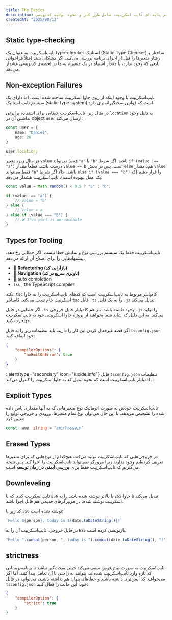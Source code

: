 ```yaml
---
title: The Basics
description: مفاهیم پایه ای تایپ‌ اسکریپت، شامل طرز کار و نحوه اولیه کدنویسی
createdAt: "2025/08/13"
---
```


## Static type-checking

تایپ‌اسکریپت به عنوان یک type-checker استاتیک (Static Type Checker) ساختار و رفتار متغیرها را قبل از اجرای برنامه بررسی می‌کند. اگر مشکلی ببیند (مثلاً فراخوانی تابعی که وجود ندارد، یا مقدار اشتباه در یک متغیر)، به ما در لحظه‌ی کدنویسی هشدار می‌دهد.

## Non-exception Failures

تایپ‌اسکریپت با وجود اینکه از روی جاوا اسکریپت ساخته شده است، اما دارای یک سیستم تایپ استاتیک (static type system) است که قوانین سختگیرانه‌تری دارد.

در مثال زیر، تایپ‌اسکریپت خطایی برای استفاده پراپرتی `location` به دلیل وجود نداشتن آن در object `user` ارسال می‌کند:

```typescript
const user = {
    name: "Daniel",
    age: 26
}

user.location;
```

در مثال زیر، متغیر `value` فقط می‌تواند `"a"` یا `"b"` باشد. اگر شرط `if (value !== "a")` درست باشد، قطعاً مقدار `value == b` است. پس در بخش `else` هم، مقدار `value` فقط می‌تواند `"a"` باشد. حالا اگر شرط `else if (value === "b")` را قرار دهیم (که یک عمل بیهوده است)، تایپ‌اسکریپت هشدار می‌دهد:

```typescript
const value = Math.random() < 0.5 ? "a" : "b";

if (value !== "a") {
    // value = "b"
} else {
    // value = a 
} else if (value === "b") {
    // ❌ This part is unreachable
}
```

## Types for Tooling

تایپ‌اسکریپت فقط یک سیستم بررسی نوع و نمایش خطا نیست. اگر خطایی رخ دهد، پیشنهادهایی را برای اصلاح آن ارائه می‌دهد.

* 🔄 **Refactoring (بازآرایی کد)**
* 🧭 **Navigation (ناوبری سریع در کد)**
* 🧰 auto completion
* `tsc` , the TypeScript compiler

نکته: `tsc` کامپایلر مربوط به تایپ‌اسکریپت است که کدهای تایپ‌اسکریپت را به جاوا اسکریپت خام تبدیل می‌کند. کامپایلر `tsc` فایل `.ts` را به یک فایل `.js` تبدیل می‌کند.

اگر خطایی در فایل `.ts` وجود داشته باشد، باز هم کامپایلر فایل خروجی `.js` را تولید می‌کند. به این دلیل که شاید شما بخواهید از پروژه جاوا اسکریپتی خود به تایپ‌اسکریپت مهاجرت کنید.

اگر قصد غیرفعال کردن این کار را دارید، باید تنظیمات زیر را به فایل `tsconfig.json` خود اضافه کنید:

```json
{
    "compilerOptions": {
        "noEmitOnError": true
    }
}
```

::alert{type="secondary" icon="lucide:info"}
  فایل `tsconfig.json` تنظیمات کامپایلر تایپ‌اسکریپت است که نحوه تبدیل کد به جاوا اسکریپت را کنترل می‌کند.
::

## Explicit Types

تایپ‌اسکریپت خودش به صورت اتوماتیک نوع متغیرهایی که به آنها مقداری پاس داده شده را تشخیص می‌دهد، با این حال می‌توان نوع تمام متغیرها، ورودی و خروجی توابع را تعیین کرد:

```typescript
const name: string = "amirhossein"
```

## Erased Types

در خروجی‌هایی که تایپ‌اسکریپت تولید می‌کند، هیچ‌کدام از نوع‌هایی که برای متغیرها تعریف کرده‌ایم وجود ندارند زیرا مرورگر نمی‌تواند تایپ‌اسکریپت را اجرا کند. پس نتیجه می‌گیریم که تایپ‌اسکریپت فقط برای **بررسی ایمنی در زمان توسعه** است.

## Downleveling

تایپ‌اسکریپت کدی که با `ES6` یا بالاتر نوشته شده باشد را به `ES5` تبدیل می‌کند تا جاوا اسکریپت نوشته شده، در مرورگرهای قدیمی هم قابل اجرا باشد.

کد زیر با `ES6` نوشته شده است:

```typescript
`Hello ${person}, today is ${date.toDateString()}!`
```

در فایل خروجی، تایپ‌اسکریپت آن را به `ES5` بازنویسی کرده است:

```javascript
"Hello ".concat(person, ", today is ").concat(date.toDateString(), "!");
```

## strictness

تایپ‌اسکریپت به صورت پیش‌فرض سعی می‌کند خیلی سخت‌گیر نباشد تا برنامه‌نویسانی که تازه وارد تایپ‌اسکریپت شده‌اند، بتوانند به راحتی با آن تعامل پیدا کنند. اما اگر می‌خواهید کد ایمن‌تری داشته باشید و خطاهای پنهان هم نداشته باشید، می‌توانید در فایل `tsconfig.json` خود، این حالت را فعال کنید:

```json [tsconfig.json]{dir="ltr"}
{
    "compilerOption": {
        "strict": true
    }
}
```

[^1]: Property 'location' does not exist on type '{ name: string; age: number; }'.
